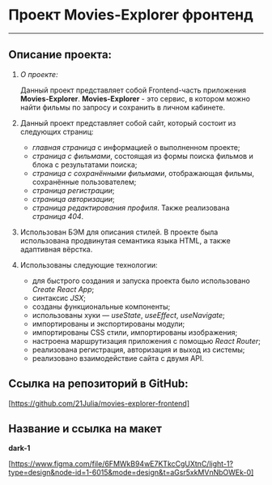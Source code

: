 # Проект Movies-Explorer фронтенд

___

## Описание проекта:

1. *О проекте:*

    Данный проект представляет собой Frontend-часть приложения **Movies-Explorer**.
    **Movies-Explorer** - это сервис, в котором можно найти фильмы по запросу и сохранить в личном кабинете.

2. Данный проект представляет собой сайт, который состоит из следующих страниц:
    * *главная страница* с информацией о выполненном проекте;
    * *страница с фильмами*, состоящая из формы поиска фильмов и блока с результатами поиска;
    * *страница с сохранёнными фильмами*, отображающая фильмы, сохранённые пользователем;
    * *страница регистрации*;
    * *страница авторизации*;
    * *страница редактирования профиля*.
  Также реализована *страница 404*.

3. Использован БЭМ для описания стилей. В проекте была использована продвинутая семантика языка HTML, а также адаптивная вёрстка.

4. Использованы следующие технологии:
    * для быстрого создания и запуска проекта было использовано *Create React App*;
    * синтаксис *JSX*;
    * созданы функциональные компоненты;
    * использованы хуки — *useState*, *useEffect*, *useNavigate*;
    * импортированы и экспортированы модули;
    * импортированы CSS стили, импортированы изображения;
    * настроена маршрутизация приложения с помощью *React Router*;
    * реализована регистрация, авторизация и выход из системы;
    * реализовано взаимодействие сайта с двумя API.

## Ссылка на репозиторий в GitHub:

[https://github.com/21Julia/movies-explorer-frontend]

## Название и ссылка на макет

**dark-1**

[https://www.figma.com/file/6FMWkB94wE7KTkcCgUXtnC/light-1?type=design&node-id=1-6015&mode=design&t=aGsr5xkMVnNbOWEk-0]

